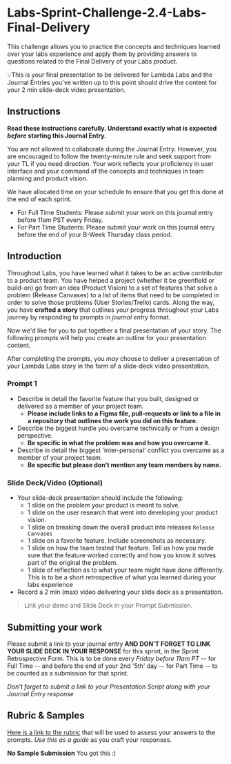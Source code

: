 # Labs-Sprint-Challenge-2.4-Labs-Final-Delivery

This challenge allows you to practice the concepts and techniques learned over your labs experience and apply them by providing answers to questions related to the Final Delivery of your Labs product.

💡This is your final presentation to be delivered for Lambda Labs and the Journal Entries you've written up to this point should drive the content for your 2 min slide-deck video presentation.

## Instructions

**Read these instructions carefully. Understand exactly what is expected _before_ starting this Journal Entry.**

You are not allowed to collaborate during the Journal Entry. However, you are encouraged to follow the twenty-minute rule and seek support from your TL if you need direction. Your work reflects your proficiency in user interface and your command of the concepts and techniques in team planning and product vision.

We have allocated time on your schedule to ensure that you get this done at the end of each sprint.

- For Full Time Students: Please submit your work on this journal entry before 11am PST every Friday.
- For Part Time Students: Please submit your work on this journal entry before the end of your B-Week Thursday class period.

## Introduction

Throughout Labs, you have learned what it takes to be an active contributor to a product team. You have helped a project (whether it be greenfield or build-on) go from an idea (Product Vision) to a set of features that solve a problem (Release Canvases) to a list of items that need to be completed in order to solve those problems (User Stories/Trello) cards. Along the way, you have **crafted a story** that outlines your progress throughout your Labs journey by responding to prompts in *journal entry* format. 

Now we'd like for you to put together a final presentation of your story. The following prompts will help you create an outline for your presentation content.

After completing the prompts, you _may_ choose to deliver a presentation of your Lambda Labs story in the form of a slide-deck video presentation.

### Prompt 1

- Describe in detail the favorite feature that you built, designed or delivered as a member of your project team.
    - **Please include links to a Figma file, pull-requests or link to a file in a repository that outlines the work you did on this feature.**
- Describe the biggest hurdle you overcame technically or from a design perspective.
    - **Be specific in what the problem was and how you overcame it.**
- Describe in detail the biggest 'inter-personal' conflict you overcame as a member of your project team.
    - **Be specific but please don't mention any team members by name.**

### Slide Deck/Video (Optional)

- Your slide-deck presentation should include the following:
    - 1 slide on the problem your product is meant to solve.
    - 1 slide on the user research that went into developing your product vision.
    - 1 slide on breaking down the overall product into releases `Release Canvases`
    - 1 slide on a favorite feature. Include screenshots as necessary.
    - 1 slide on how the team tested that feature. Tell us how you made sure that the feature worked correctly and how you know it solves part of the original the problem.
    - 1 slide of reflection as to what your team might have done differently. This is to be a short retrospective of what you learned during your labs experience
- Record a 2 min (max) video delivering your slide deck as a presentation.

> Link your demo and Slide Deck in your Prompt Submission.

## Submitting your work

Please submit a link to your journal entry **AND DON'T FORGET TO LINK YOUR SLIDE DECK IN YOUR RESPONSE** for this sprint, in the Sprint Retrospective Form. This is to be done every _Friday before 11am PT_ -- for Full Time -- and before the end of your 2nd '5th' day -- for Part Time -- to be counted as a submission for that sprint.

_Don't forget to submit a link to your *Presentation Script* along with your Journal Entry response_

## Rubric & Samples

[Here is a link to the rubric](https://www.notion.so/lambdaschool/2-4-Rubric-Final-Delivery-d2f7326c1815451d9641583170cb13ea) that will be used to assess your answers to the prompts. _Use this as a guide_ as you craft your responses.

**No Sample Submission** You got this :) 

